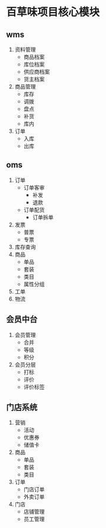 # 百草味项目核心模块

## wms
1. 资料管理
    - 商品档案
    - 库位档案
    - 供应商档案
    - 货主档案
2. 商品管理
    - 库存
    - 调拨
    - 盘点
    - 补货
    - 库内
3. 订单
    - 入库
    - 出库

## oms
1. 订单
    - 订单客审
        - 补发
        - 退款
    - 订单配货
        - 订单拆单
2. 发票
    - 普票
    - 专票
3. 库存查询
4. 商品
    - 单品
    - 套装
    - 类目
    - 属性分组
5. 工单
6. 物流

## 会员中台
1. 会员管理
    - 合并
    - 等级
    - 积分
2. 会员分层
    - 打标
    - 评价
    - 评价标签


## 门店系统
1. 营销
    - 活动
    - 优惠券
    - 储值卡
2. 商品
    - 单品
    - 套装
    - 类目
3. 订单
    - 门店订单
    - 外卖订单
4. 门店
    - 店铺管理
    - 员工管理


